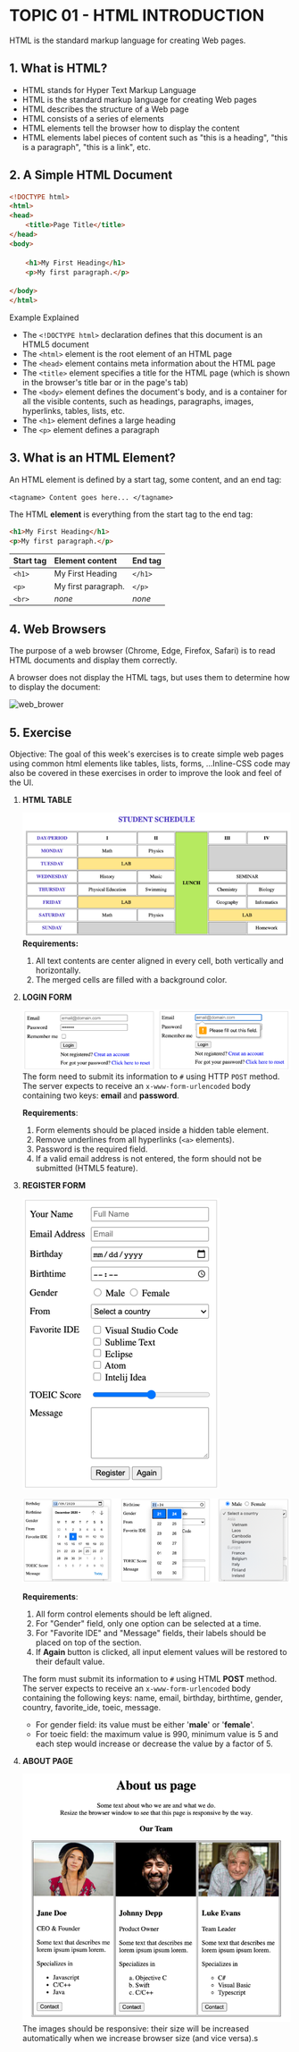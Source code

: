 # **TOPIC 01 - HTML INTRODUCTION**

HTML is the standard markup language for creating Web pages.

## **1. What is HTML?**

- HTML stands for Hyper Text Markup Language
- HTML is the standard markup language for creating Web pages
- HTML describes the structure of a Web page
- HTML consists of a series of elements
- HTML elements tell the browser how to display the content
- HTML elements label pieces of content such as "this is a heading", "this is a paragraph", "this is a link", etc.

## **2. A Simple HTML Document**

```html
<!DOCTYPE html>
<html>
<head>
    <title>Page Title</title>
</head>
<body>

    <h1>My First Heading</h1>
    <p>My first paragraph.</p>

</body>
</html>
```

Example Explained

- The `<!DOCTYPE html>` declaration defines that this document is an HTML5 document
- The `<html>` element is the root element of an HTML page
- The `<head>` element contains meta information about the HTML page
- The `<title>` element specifies a title for the HTML page (which is shown in the browser's title bar or in the page's tab)
- The `<body>` element defines the document's body, and is a container for all the visible contents, such as headings, paragraphs, images, hyperlinks, tables, lists, etc.
- The `<h1>` element defines a large heading
- The `<p>` element defines a paragraph

## **3. What is an HTML Element?**

An HTML element is defined by a start tag, some content, and an end tag:

`<tagname> Content goes here... </tagname>`

The HTML **element** is everything from the start tag to the end tag:

```html
<h1>My First Heading</h1>
<p>My first paragraph.</p>
```

| Start tag   | Element content      | End tag |
| :--         | :--                  | :--     |
| `<h1>`      | My First Heading     | `</h1>` |
| `<p>`       | My first paragraph.  | `</p>`  |
| `<br>`      | *none*               | *none*  |

## **4. Web Browsers**

The purpose of a web browser (Chrome, Edge, Firefox, Safari) is to read HTML documents and display them correctly.

A browser does not display the HTML tags, but uses them to determine how to display the document:

![web_brower](https://www.w3schools.com/html/img_chrome.png)

## **5. Exercise**

Objective: The goal of this week's exercises is to create simple web pages using common html elements like tables, lists, forms, ...Inline-CSS code may also be covered in these exercises in order to improve the look and feel of the UI.

1. **HTML TABLE**

    ![html_table](../Lab01/images/html_table_ex1.png)\
    **Requirements:**
    1. All text contents are center aligned in every cell, both vertically and horizontally.
    2. The merged cells are filled with a background color.

2. **LOGIN FORM**

    ![login_form](../Lab01/images/login_form_ex2.png) \
    The form need to submit its information to `#` using
    HTTP `POST` method. The server expects to receive an `x-www-form-urlencoded` body containing two keys: **email** and **password**.

    **Requirements**:

    1. Form elements should be placed inside a hidden table element.
    2. Remove underlines from all hyperlinks (`<a>` elements).
    3. Password is the required field.
    4. If a valid email address is not entered, the form should not be submitted (HTML5 feature).

3. **REGISTER FORM**

    ![register_form_1](../Lab01/images/register_form_1_ex3.png)

    ![register_form_2](../Lab01/images/register_form_2_ex3.png)

    **Requirements**:
    1. All form control elements should be left aligned.
    2. For "Gender" field, only one option can be selected at a time.
    3. For "Favorite IDE" and "Message" fields, their labels should be placed on top of the section.
    4. If **Again** button is clicked, all input element values will be restored to their default value.

    The form must submit its information to `#` using
    HTML **POST** method. The server expects to receive an `x-www-form-urlencoded` body containing the following keys: name, email, birthday, birthtime, gender, country, favorite_ide, toeic, message.
    - For gender field: its value must be either '**male**' or '**female**'.
    - For toeic field: the maximum value is 990, minimum value is 5 and each step would increase or decrease the value by a factor of 5.

4. **ABOUT PAGE**

    ![about_page](../Lab01/images/about_page_ex4.png) \
    The images should be responsive: their size will be increased automatically when we increase browser size (and vice versa).s
